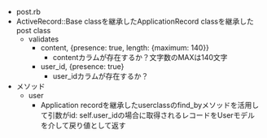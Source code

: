 - post.rb
- ActiveRecord::Base classを継承したApplicationRecord classを継承したpost class
  - validates
    - content, {presence: true, length: {maximum: 140}}
      - contentカラムが存在するか？文字数のMAXは140文字
    - user_id, {presence: true}
      - user_idカラムが存在するか？
- メソッド
  - user
    - Application recordを継承したuserclassのfind_byメソッドを活用して引数がid: self.user_idの場合に取得されるレコードをUserモデルを介して戻り値として返す